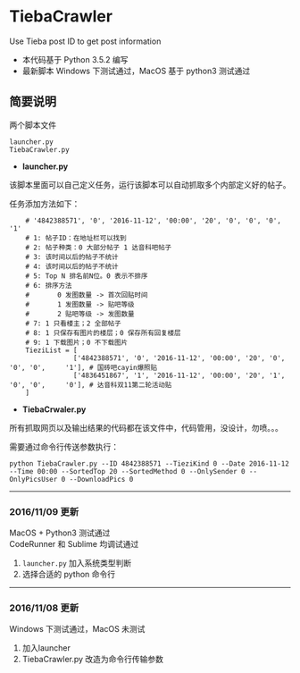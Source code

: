 # TiebaCrawler

Use Tieba post ID to get post information

* 本代码基于 Python 3.5.2 编写
* 最新脚本 Windows 下测试通过，MacOS 基于 python3 测试通过

## 简要说明

两个脚本文件

```
launcher.py
TiebaCrawler.py
```

- **launcher.py**

该脚本里面可以自己定义任务，运行该脚本可以自动抓取多个内部定义好的帖子。

任务添加方法如下：

```
    # '4842388571', '0', '2016-11-12', '00:00', '20', '0', '0', '0', '1'
    # 1: 帖子ID：在地址栏可以找到
    # 2: 帖子种类：0 大部分帖子 1 达音科吧帖子
    # 3: 该时间以后的帖子不统计
    # 4: 该时间以后的帖子不统计
    # 5: Top N 排名前N位。0 表示不排序
    # 6: 排序方法
    #       0 发图数量 -> 首次回贴时间
    #       1 发图数量 -> 贴吧等级
    #       2 贴吧等级 -> 发图数量
    # 7: 1 只看楼主；2 全部帖子
    # 8: 1 只保存有图片的楼层；0 保存所有回复楼层
    # 9: 1 下载图片；0 不下载图片
    TieziList = [
                ['4842388571', '0', '2016-11-12', '00:00', '20', '0', '0', '0',     '1'], # 国砖吧cayin爆照贴
                ['4836451867', '1', '2016-11-12', '00:00', '20', '1', '0', '0',     '0'], # 达音科双11第二轮活动贴
    ]
```

- **TiebaCrwaler.py**

所有抓取网页以及输出结果的代码都在该文件中，代码管用，没设计，勿喷。。。

需要通过命令行传送参数执行：

```
python TiebaCrawler.py --ID 4842388571 --TieziKind 0 --Date 2016-11-12 --Time 00:00 --SortedTop 20 --SortedMethod 0 --OnlySender 0 --OnlyPicsUser 0 --DownloadPics 0
```

---
### 2016/11/09 更新

MacOS + Python3 测试通过  
CodeRunner 和 Sublime 均调试通过

1. `launcher.py` 加入系统类型判断
2. 选择合适的 python 命令行

---
### 2016/11/08 更新

Windows 下测试通过，MacOS 未测试

1. 加入launcher
2. TiebaCrawler.py 改造为命令行传输参数